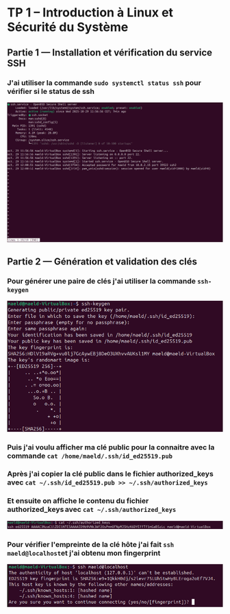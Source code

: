 # TP 1 – Introduction à Linux et Sécurité du Système

## Partie 1 — Installation et vérification du service SSH

### J'ai utiliser la commande ```sudo systemctl status ssh``` pour vérifier si le status de ssh

![alt text](image.png)

## Partie 2 — Génération et validation des clés

### Pour générer une paire de clés j'ai utiliser la commande ```ssh-keygen```

![alt text](image-1.png)

### Puis j'ai voulu afficher ma clé public pour la connaitre avec la commande ```cat /home/maeld/.ssh/id_ed25519.pub```

### Après j'ai copier la clé public dans le fichier authorized_keys avec ```cat ~/.ssh/id_ed25519.pub >> ~/.ssh/authorized_keys```

### Et ensuite on affiche le contenu du fichier authorized_keys avec ```cat ~/.ssh/authorized_keys```

![alt text](image-2.png)

### Pour vérifier l'empreinte de la clé hôte j'ai fait ```ssh maeld@localhost```et j'ai obtenu mon fingerprint

![alt text](image-3.png)